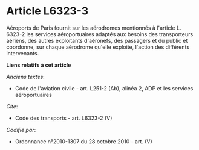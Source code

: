 # Article L6323-3

Aéroports de Paris fournit sur les aérodromes mentionnés à l'article L. 6323-2 les services aéroportuaires adaptés aux
besoins des transporteurs aériens, des autres exploitants d'aéronefs, des passagers et du public et coordonne, sur chaque
aérodrome qu'elle exploite, l'action des différents intervenants.

**Liens relatifs à cet article**

_Anciens textes_:

  - Code de l'aviation civile - art. L251-2 (Ab), alinéa 2, ADP et les services aéroportuaires

_Cite_:

  - Code des transports - art. L6323-2 (V)

_Codifié par_:

  - Ordonnance n°2010-1307 du 28 octobre 2010 - art. (V)
